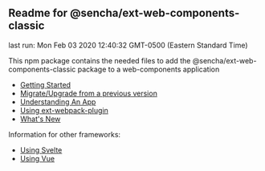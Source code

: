 ## Readme for @sencha/ext-web-components-classic

last run: Mon Feb 03 2020 12:40:32 GMT-0500 (Eastern Standard Time)

This npm package contains the needed files to add the @sencha/ext-web-components-classic package to a web-components application

- [Getting Started](https://github.com/sencha/ext-web-components/blob/ext-web-components-7.1.1/packages/ext-web-components-classic/GETTING_STARTED.md)
- [Migrate/Upgrade from a previous version](https://github.com/sencha/ext-web-components/blob/ext-web-components-7.1.1/packages/ext-web-components-classic/MIGRATE.md)
- [Understanding An App](https://github.com/sencha/ext-web-components/blob/ext-web-components-7.1.1/packages/ext-web-components-classic/UNDERSTANDING_AN_APP.md)
- [Using ext-webpack-plugin](https://github.com/sencha/ext-web-components/blob/ext-web-components-7.1.1/packages/ext-web-components-classic/USING_EXT_WEBPACK_PLUGIN.md)
- [What's New](https://github.com/sencha/ext-web-components/blob/ext-web-components-7.1.1/packages/ext-web-components-classic/WHATS_NEW.md)

Information for other frameworks:

- [Using Svelte](https://github.com/sencha/ext-web-components/blob/ext-web-components-7.1.1/packages/ext-web-components-classic/USING_SVELTE.md)
- [Using Vue](https://github.com/sencha/ext-web-components/blob/ext-web-components-7.1.1/packages/ext-web-components-classic/USING_VUE.md)
